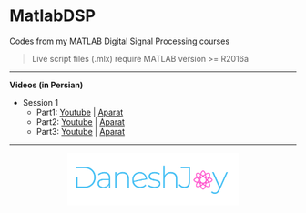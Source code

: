                                                                
# MatlabDSP
Codes from my MATLAB Digital Signal Processing courses

> Live script files (.mlx) require MATLAB version >= R2016a
-------------------------------------

**Videos (in Persian)**

- Session 1
  - Part1: [Youtube](https://youtu.be/Qfki1clmsPs) | [Aparat](https://www.aparat.com/v/kl1eE)
  - Part2: [Youtube](https://youtu.be/27PBMl7l6sk) | [Aparat](https://www.aparat.com/v/oYOB7)
  - Part3: [Youtube](https://youtu.be/yYXC3fu3Dpo) | [Aparat](https://www.aparat.com/v/B63Lo)
-------------------------------------

<p align="center">
    <img src="./res/logo.png" width="300px" title="DaneshJoy" alt="DaneshJoy"> 
</p>

